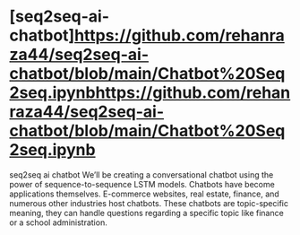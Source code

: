 # [seq2seq-ai-chatbot]https://github.com/rehanraza44/seq2seq-ai-chatbot/blob/main/Chatbot%20Seq2seq.ipynbhttps://github.com/rehanraza44/seq2seq-ai-chatbot/blob/main/Chatbot%20Seq2seq.ipynb
seq2seq ai chatbot
We’ll be creating a conversational chatbot using the power of sequence-to-sequence LSTM models. Chatbots have become applications themselves. E-commerce websites, real estate, finance, and numerous other industries host chatbots. These chatbots are topic-specific meaning, they can handle questions regarding a specific topic like finance or a school administration.
